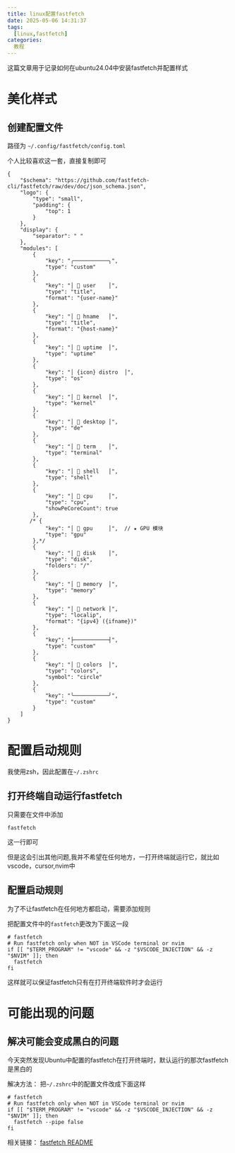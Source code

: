 ```yaml
---
title: linux配置fastfetch
date: 2025-05-06 14:31:37
tags:
  [linux,fastfetch]
categories:
  教程
---
```


这篇文章用于记录如何在ubuntu24.04中安装fastfetch并配置样式

<!-- more -->

# 美化样式

## 创建配置文件

路径为 `~/.config/fastfetch/config.toml`

个人比较喜欢这一套，直接复制即可

```
{
    "$schema": "https://github.com/fastfetch-cli/fastfetch/raw/dev/doc/json_schema.json",
    "logo": {
        "type": "small",
        "padding": {
            "top": 1
        }
    },
    "display": {
        "separator": " "
    },
    "modules": [
        {
            "key": "╭───────────╮",
            "type": "custom"
        },
        {
            "key": "│  user    │",
            "type": "title",
            "format": "{user-name}"
        },
        {
            "key": "│ 󰇅 hname   │",
            "type": "title",
            "format": "{host-name}"
        },
        {
            "key": "│ 󰅐 uptime  │",
            "type": "uptime"
        },
        {
            "key": "│ {icon} distro  │",
            "type": "os"
        },
        {
            "key": "│  kernel  │",
            "type": "kernel"
        },
        {
            "key": "│ 󰇄 desktop │",
            "type": "de"
        },
        {
            "key": "│  term    │",
            "type": "terminal"
        },
        {
            "key": "│  shell   │",
            "type": "shell"
        },
        {
            "key": "│ 󰍛 cpu     │",
            "type": "cpu",
            "showPeCoreCount": true
        },
       /* {
            "key": "│ 󰍹 gpu     │",  // ★ GPU 模块
            "type": "gpu"
        },*/
        {
            "key": "│ 󰉉 disk    │",
            "type": "disk",
            "folders": "/"
        },
        {
            "key": "│  memory  │",
            "type": "memory"
        },
        {
            "key": "│ 󰩟 network │",
            "type": "localip",
            "format": "{ipv4} ({ifname})"
        },
        {
            "key": "├───────────┤",
            "type": "custom"
        },
        {
            "key": "│  colors  │",
            "type": "colors",
            "symbol": "circle"
        },
        {
            "key": "╰───────────╯",
            "type": "custom"
        }
    ]
}
```

# 配置启动规则

我使用zsh，因此配置在`~/.zshrc`

## 打开终端自动运行fastfetch

只需要在文件中添加
```
fastfetch
```
这一行即可

但是这会引出其他问题,我并不希望在任何地方，一打开终端就运行它，就比如vscode，cursor,nvim中

## 配置启动规则

为了不让fastfetch在任何地方都启动，需要添加规则

把配置文件中的`fastfetch`更改为下面这一段

```
# fastfetch
# Run fastfetch only when NOT in VSCode terminal or nvim
if [[ "$TERM_PROGRAM" != "vscode" && -z "$VSCODE_INJECTION" && -z "$NVIM" ]]; then
  fastfetch
fi
```
这样就可以保证fastfetch只有在打开终端软件时才会运行

# 可能出现的问题

## 解决可能会变成黑白的问题

今天突然发现Ubuntu中配置的fastfetch在打开终端时，默认运行的那次fastfetch是黑白的

解决方法：
把`~/.zshrc`中的配置文件改成下面这样
```
# fastfetch
# Run fastfetch only when NOT in VSCode terminal or nvim
if [[ "$TERM_PROGRAM" != "vscode" && -z "$VSCODE_INJECTION" && -z "$NVIM" ]]; then
  fastfetch --pipe false
fi
```

相关链接：
[fastfetch README](https://github.com/fastfetch-cli/fastfetch?tab=readme-ov-file#q-fastfetch-runs-in-black-and-white-on-shell-startup-why)


